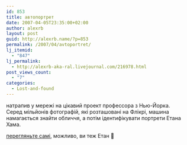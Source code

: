 ```yaml
---
id: 853
title: автопортрет
date: 2007-04-05T23:35:00+02:00
author: alexrb
layout: post
guid: http://alexrb.name/?p=853
permalink: /2007/04/avtoportret/
lj_itemid:
  - "847"
lj_permalink:
  - http://alexrb-aka-ral.livejournal.com/216978.html
post_views_count:
  - "7"
categories:
  - Lost-and-found
---
```

натрапив у мережі на цікавий проект профессора з Нью-Йорка.  
Серед мільйонів фотографій, які розташовані на Флікрі, машина намагається знайти обличчя, а потім ідентифікувати портрети Етана Хама.

[перегляньте самі](http://transition.turbulence.org/Works/self-portrait/), можливо, ви теж Етан 🙂